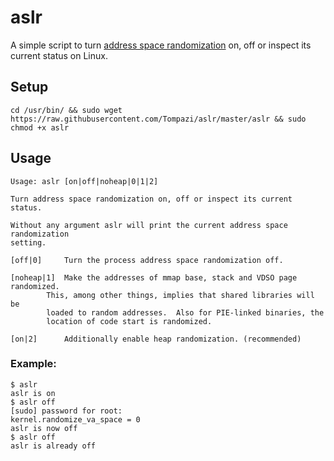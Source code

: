 # aslr

A simple script to turn [address space randomization](https://en.wikipedia.org/wiki/Address_space_layout_randomization) on, off or inspect its current status on Linux.

## Setup
```
cd /usr/bin/ && sudo wget https://raw.githubusercontent.com/Tompazi/aslr/master/aslr && sudo chmod +x aslr
```

## Usage

```
Usage: aslr [on|off|noheap|0|1|2]
 
Turn address space randomization on, off or inspect its current status.

Without any argument aslr will print the current address space randomization
setting.
 
[off|0]		Turn the process address space randomization off.

[noheap|1]	Make the addresses of mmap base, stack and VDSO page randomized.
		This, among other things, implies that shared libraries will be
		loaded to random addresses.  Also for PIE-linked binaries, the
		location of code start is randomized.

[on|2] 	 	Additionally enable heap randomization. (recommended)
```

### Example:

```
$ aslr
aslr is on
$ aslr off
[sudo] password for root: 
kernel.randomize_va_space = 0
aslr is now off
$ aslr off
aslr is already off

```
